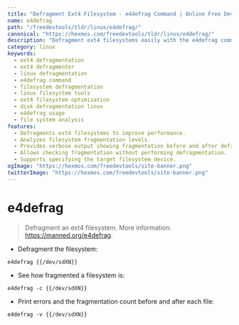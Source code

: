 ```yaml
---
title: "Defragment Ext4 Filesystem - e4defrag Command | Online Free DevTools by Hexmos"
name: e4defrag
path: "/freedevtools/tldr/linux/e4defrag/"
canonical: "https://hexmos.com/freedevtools/tldr/linux/e4defrag/"
description: "Defragment ext4 filesystems easily with the e4defrag command.  Check filesystem fragmentation and optimize performance for faster read/write speeds. Free online tool, no registration required."
category: linux
keywords:
  - ext4 defragmentation
  - ext4 defragmenter
  - linux defragmentation
  - e4defrag command
  - filesystem defragmentation
  - linux filesystem tools
  - ext4 filesystem optimization
  - disk defragmentation linux
  - e4defrag usage
  - file system analysis
features:
  - Defragments ext4 filesystems to improve performance.
  - Analyzes filesystem fragmentation levels.
  - Provides verbose output showing fragmentation before and after defragmentation.
  - Allows checking fragmentation without performing defragmentation.
  - Supports specifying the target filesystem device.
ogImage: "https://hexmos.com/freedevtools/site-banner.png"
twitterImage: "https://hexmos.com/freedevtools/site-banner.png"
---
```


# e4defrag

> Defragment an ext4 filesystem.
> More information: <https://manned.org/e4defrag>.

- Defragment the filesystem:

`e4defrag {{/dev/sdXN}}`

- See how fragmented a filesystem is:

`e4defrag -c {{/dev/sdXN}}`

- Print errors and the fragmentation count before and after each file:

`e4defrag -v {{/dev/sdXN}}`
